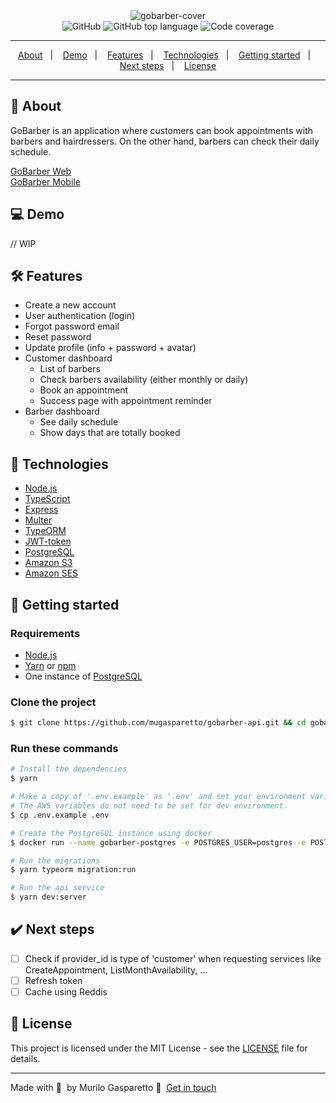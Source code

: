 <div align="center">
  <img alt="gobarber-cover" src="https://user-images.githubusercontent.com/11637616/128424764-99d140dc-d27a-462e-977b-8f3079609db9.png" width="auto" heigth="auto"/>
</div>
<div align="center">
  <img alt="GitHub" src="https://img.shields.io/badge/license-MIT-green"> <img alt="GitHub top language" src="https://img.shields.io/github/languages/top/mugasparetto/gobarber-api"> <img alt="Code coverage" src="https://img.shields.io/badge/coverage-100%25-brightgreen" />
</div>

------------

<p align="center">
  <a href="#pencil-about">About</a>&nbsp;&nbsp;&nbsp;|&nbsp;&nbsp;&nbsp;
  <a href="#computer-demo">Demo</a>&nbsp;&nbsp;&nbsp;|&nbsp;&nbsp;&nbsp;
  <a href="#hammer_and_wrench-features">Features</a>&nbsp;&nbsp;&nbsp;|&nbsp;&nbsp;&nbsp;
  <a href="#space_invader-technologies">Technologies</a>&nbsp;&nbsp;&nbsp;|&nbsp;&nbsp;&nbsp;
  <a href="#rocket-getting-started">Getting started</a>&nbsp;&nbsp;&nbsp;|&nbsp;&nbsp;&nbsp;
    <a href="#heavy_check_mark-next-steps">Next steps</a>&nbsp;&nbsp;&nbsp;|&nbsp;&nbsp;&nbsp;
  <a href="#page_facing_up-license">License</a>
</p>

------------

## :pencil: About
GoBarber is an application where customers can book appointments with barbers and hairdressers. On the other hand, barbers can check their daily schedule.

[GoBarber Web](https://github.com/mugasparetto/gobarber-web)<br />
[GoBarber Mobile](https://github.com/mugasparetto/gobarber-mobile)

## :computer: Demo
// WIP

## :hammer_and_wrench: Features
* Create a new account
* User authentication (login)
* Forgot password email
* Reset password
* Update profile (info + password + avatar)
* Customer dashboard
  * List of barbers
  * Check barbers availability (either monthly or daily)
  * Book an appointment
  * Success page with appointment reminder
* Barber dashboard
  * See daily schedule
  * Show days that are totally booked

## :space_invader: Technologies
- [Node.js](https://nodejs.org/en/)
- [TypeScript](https://www.typescriptlang.org/)
- [Express](https://expressjs.com/pt-br/)
- [Multer](https://github.com/expressjs/multer)
- [TypeORM](https://typeorm.io/#/)
- [JWT-token](https://jwt.io/)
- [PostgreSQL](https://www.postgresql.org/)
- [Amazon S3](https://aws.amazon.com/pt/s3/)
- [Amazon SES](https://aws.amazon.com/pt/ses/)

## :rocket: Getting started

### Requirements
- [Node.js](https://nodejs.org/en/)
- [Yarn](https://classic.yarnpkg.com/) or [npm](https://www.npmjs.com/)
- One instance of [PostgreSQL](https://www.postgresql.org/)

### Clone the project
```bash
$ git clone https://github.com/mugasparetto/gobarber-api.git && cd gobarber-api
```

### Run these commands
```bash
# Install the dependencies
$ yarn

# Make a copy of '.env.example' as '.env' and set your environment variables.
# The AWS variables do not need to be set for dev environment.
$ cp .env.example .env

# Create the PostgreSQL instance using docker
$ docker run --name gobarber-postgres -e POSTGRES_USER=postgres -e POSTGRES_DB=gobarber -e POSTGRES_PASSWORD=docker -p 5432:5432 -d postgres

# Run the migrations
$ yarn typeorm migration:run

# Run the api service
$ yarn dev:server
```

## :heavy_check_mark: Next steps
- [ ] Check if provider_id is type of 'customer' when requesting services like CreateAppointment, ListMonthAvailability, ...
- [ ] Refresh token
- [ ] Cache using Reddis

## :page_facing_up: License
This project is licensed under the MIT License - see the [LICENSE](LICENSE) file for details.

---

Made with 💜 &nbsp;by Murilo Gasparetto 👋 &nbsp;[Get in touch](https://www.linkedin.com/in/mugasparetto/)
